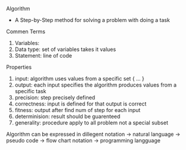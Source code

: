 Algorithm
- A Step-by-Step method for solving a problem with doing a task

Commen Terms 
1. Variables: 
2. Data type: set of variables takes it values
3. Statement: line of code

Properties
1. input: algorithm uses values from a specific set { ... }
2. output: each input specifies the algorithm produces values from a specific task
3. precision: step precisely defined
4. correctness: input is defined for that output is correct
5. fitness: output after find num of step for each input
6. determinision: result should be guarenteed
7. generality: procedure apply to all problem not a special subset

Algorithm can be expressed in dillegent notation
-> natural language
-> pseudo code
-> flow chart notation
-> programming langguage
